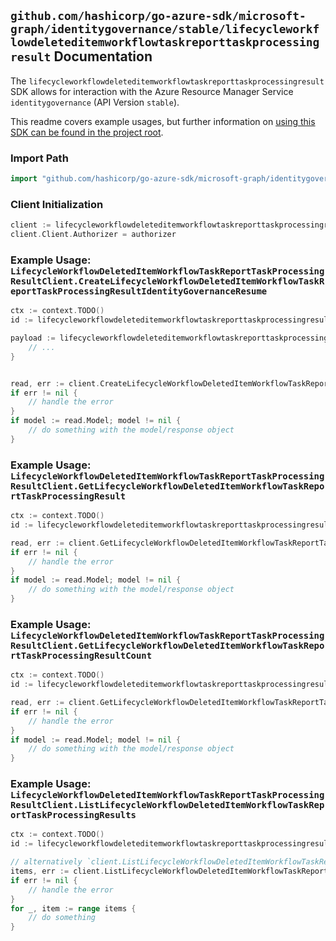 
## `github.com/hashicorp/go-azure-sdk/microsoft-graph/identitygovernance/stable/lifecycleworkflowdeleteditemworkflowtaskreporttaskprocessingresult` Documentation

The `lifecycleworkflowdeleteditemworkflowtaskreporttaskprocessingresult` SDK allows for interaction with the Azure Resource Manager Service `identitygovernance` (API Version `stable`).

This readme covers example usages, but further information on [using this SDK can be found in the project root](https://github.com/hashicorp/go-azure-sdk/tree/main/docs).

### Import Path

```go
import "github.com/hashicorp/go-azure-sdk/microsoft-graph/identitygovernance/stable/lifecycleworkflowdeleteditemworkflowtaskreporttaskprocessingresult"
```


### Client Initialization

```go
client := lifecycleworkflowdeleteditemworkflowtaskreporttaskprocessingresult.NewLifecycleWorkflowDeletedItemWorkflowTaskReportTaskProcessingResultClientWithBaseURI("https://management.azure.com")
client.Client.Authorizer = authorizer
```


### Example Usage: `LifecycleWorkflowDeletedItemWorkflowTaskReportTaskProcessingResultClient.CreateLifecycleWorkflowDeletedItemWorkflowTaskReportTaskProcessingResultIdentityGovernanceResume`

```go
ctx := context.TODO()
id := lifecycleworkflowdeleteditemworkflowtaskreporttaskprocessingresult.NewIdentityGovernanceLifecycleWorkflowDeletedItemWorkflowIdTaskReportIdTaskProcessingResultID("workflowIdValue", "taskReportIdValue", "taskProcessingResultIdValue")

payload := lifecycleworkflowdeleteditemworkflowtaskreporttaskprocessingresult.CreateLifecycleWorkflowDeletedItemWorkflowTaskReportTaskProcessingResultIdentityGovernanceResumeRequest{
	// ...
}


read, err := client.CreateLifecycleWorkflowDeletedItemWorkflowTaskReportTaskProcessingResultIdentityGovernanceResume(ctx, id, payload)
if err != nil {
	// handle the error
}
if model := read.Model; model != nil {
	// do something with the model/response object
}
```


### Example Usage: `LifecycleWorkflowDeletedItemWorkflowTaskReportTaskProcessingResultClient.GetLifecycleWorkflowDeletedItemWorkflowTaskReportTaskProcessingResult`

```go
ctx := context.TODO()
id := lifecycleworkflowdeleteditemworkflowtaskreporttaskprocessingresult.NewIdentityGovernanceLifecycleWorkflowDeletedItemWorkflowIdTaskReportIdTaskProcessingResultID("workflowIdValue", "taskReportIdValue", "taskProcessingResultIdValue")

read, err := client.GetLifecycleWorkflowDeletedItemWorkflowTaskReportTaskProcessingResult(ctx, id)
if err != nil {
	// handle the error
}
if model := read.Model; model != nil {
	// do something with the model/response object
}
```


### Example Usage: `LifecycleWorkflowDeletedItemWorkflowTaskReportTaskProcessingResultClient.GetLifecycleWorkflowDeletedItemWorkflowTaskReportTaskProcessingResultCount`

```go
ctx := context.TODO()
id := lifecycleworkflowdeleteditemworkflowtaskreporttaskprocessingresult.NewIdentityGovernanceLifecycleWorkflowDeletedItemWorkflowIdTaskReportID("workflowIdValue", "taskReportIdValue")

read, err := client.GetLifecycleWorkflowDeletedItemWorkflowTaskReportTaskProcessingResultCount(ctx, id)
if err != nil {
	// handle the error
}
if model := read.Model; model != nil {
	// do something with the model/response object
}
```


### Example Usage: `LifecycleWorkflowDeletedItemWorkflowTaskReportTaskProcessingResultClient.ListLifecycleWorkflowDeletedItemWorkflowTaskReportTaskProcessingResults`

```go
ctx := context.TODO()
id := lifecycleworkflowdeleteditemworkflowtaskreporttaskprocessingresult.NewIdentityGovernanceLifecycleWorkflowDeletedItemWorkflowIdTaskReportID("workflowIdValue", "taskReportIdValue")

// alternatively `client.ListLifecycleWorkflowDeletedItemWorkflowTaskReportTaskProcessingResults(ctx, id)` can be used to do batched pagination
items, err := client.ListLifecycleWorkflowDeletedItemWorkflowTaskReportTaskProcessingResultsComplete(ctx, id)
if err != nil {
	// handle the error
}
for _, item := range items {
	// do something
}
```
